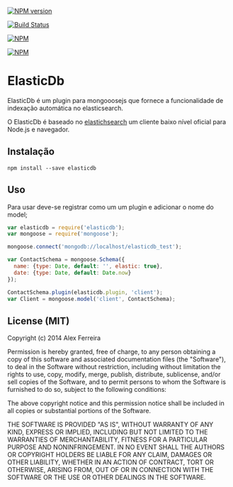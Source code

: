 [![NPM version](https://badge.fury.io/js/elasticdb@1x.png)](http://badge.fury.io/js/elasticdb)

[![Build Status](https://travis-ci.org/alexferreira/elasticdb.svg?branch=master)](https://travis-ci.org/alexferreira/elasticdb)

[![NPM](https://nodei.co/npm-dl/elasticdb.png?months=1)](https://nodei.co/npm/elasticdb/)

[![NPM](https://nodei.co/npm/elasticdb.png?downloads=true&stars=true)](https://nodei.co/npm/elasticdb/)

ElasticDb
===========

ElasticDb é um plugin para mongooosejs que fornece a funcionalidade de indexação automática no elasticsearch.

O ElasticDb é baseado no [elastichsearch](https://www.npmjs.org/package/elasticsearch) um cliente baixo nível oficial para Node.js e navegador.

## Instalação

`npm install --save elasticdb`


## Uso

Para usar deve-se registrar como um um plugin e adicionar o nome do model; 

```js
var elasticdb = require('elasticdb');
var mongoose = require('mongoose');

mongoose.connect('mongodb://localhost/elasticdb_test');

var ContactSchema = mongoose.Schema({
  name: {type: Date, default: '', elastic: true},
  date: {type: Date, default: Date.now}  
});

ContactSchema.plugin(elasticdb.plugin, 'client');
var Client = mongoose.model('client', ContactSchema);
```

## License (MIT)

Copyright (c) 2014 Alex Ferreira

Permission is hereby granted, free of charge, to any person obtaining a copy
of this software and associated documentation files (the "Software"), to deal
in the Software without restriction, including without limitation the rights
to use, copy, modify, merge, publish, distribute, sublicense, and/or sell
copies of the Software, and to permit persons to whom the Software is
furnished to do so, subject to the following conditions:

The above copyright notice and this permission notice shall be included in
all copies or substantial portions of the Software.

THE SOFTWARE IS PROVIDED "AS IS", WITHOUT WARRANTY OF ANY KIND, EXPRESS OR
IMPLIED, INCLUDING BUT NOT LIMITED TO THE WARRANTIES OF MERCHANTABILITY,
FITNESS FOR A PARTICULAR PURPOSE AND NONINFRINGEMENT. IN NO EVENT SHALL THE
AUTHORS OR COPYRIGHT HOLDERS BE LIABLE FOR ANY CLAIM, DAMAGES OR OTHER
LIABILITY, WHETHER IN AN ACTION OF CONTRACT, TORT OR OTHERWISE, ARISING FROM, OUT OF OR IN CONNECTION WITH THE SOFTWARE OR THE USE OR OTHER DEALINGS IN THE SOFTWARE.